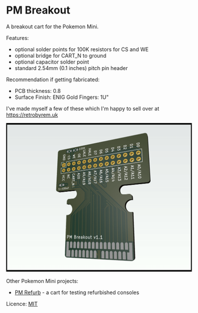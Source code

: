 # PM Breakout

A breakout cart for the Pokemon Mini.

Features:

- optional solder points for 100K resistors for CS and WE
- optional bridge for CART_N to ground
- optional capacitor solder point
- standard 2.54mm (0.1 inches) pitch pin header

Recommendation if getting fabricated:

- PCB thickness: 0.8
- Surface Finish:	ENIG Gold Fingers: 1U"

I've made myself a few of these which I'm happy to sell over at https://retrobyrem.uk

![](https://github.com/remy/pm-breakout/raw/main/img/pcb.png)

Other Pokemon Mini projects:

- [PM Refurb](https://github.com/remy/pm-refurb) - a cart for testing refurbished consoles

Licence: [MIT](https://rem.mit-license.org/)
